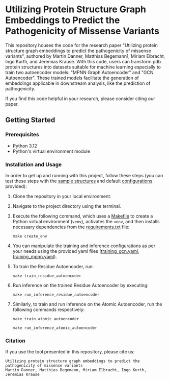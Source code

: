 # Utilizing Protein Structure Graph Embeddings to Predict the Pathogenicity of Missense Variants

This repository houses the code for the research paper "Utilizing protein structure graph embeddings to predict the pathogenicity of missense variants", authored by Martin Danner, Matthias Begemann1, Miriam Elbracht, Ingo Kurth, and Jeremias Krause. With this code, users can transform pdb protein structures into datasets suitable for machine learning especially to train two autoencoder models: "MPNN Graph Autoencoder" and "GCN Autoencoder". These trained models facilitate the generation of embeddings applicable in downstream analysis, like the prediction of pathogenicity.

If you find this code helpful in your research, please consider citing our paper.

## Getting Started

### Prerequisites

- Python 3.12
- Python's virtual environment module

### Installation and Usage

In order to get up and running with this project, follow these steps (you can test these steps with the [sample structures](./src/data/structures/) and default [configurations](./src/configs/) provided):

1. Clone the repository in your local environment.

2. Navigate to the project directory using the terminal.

3. Execute the following command, which uses a [Makefile](./Makefile)
   to create a Python virtual environment (`venv`), activates the `venv`, and then installs necessary dependencies from the [requirements.txt](./requirements.txt) file:

   ```
   make create_env
   ```

4. You can manipulate the training and inference configurations as per your needs using the provided yaml files ([training_gcn.yaml](./src/configs/training_gcn.yaml), [training_mpnn.yaml](./src/configs/training_mpnn.yaml)).

5. To train the Residue Autoencoder, run:

   ```
   make train_residue_autoencoder
   ```

6. Run inference on the trained Residue Autoencoder by executing:

   ```
   make run_inference_residue_autoencoder
   ```

7. Similarly, to train and run inference on the Atomic Autoencoder, run the following commands respectively:

   ```
   make train_atomic_autoencoder
   ```

   ```
   make run_inference_atomic_autoencoder
   ```

### Citation

If you use the tool presented in this repository, please cite us:

```
Utilizing protein structure graph embeddings to predict the pathogenicity of missense variants 
Martin Danner, Matthias Begemann, Miriam Elbracht, Ingo Kurth, Jeremias Krause
```
